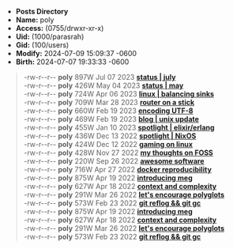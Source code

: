- **Posts Directory**
- **Name:** poly 
- **Access:** (0755/drwxr-xr-x)
- **Uid:** (1000/parasrah)
- **Gid:** (100/users)
- **Modify:** 2024-07-09 15:09:37 -0600
- **Birth:** 2024-07-07 19:33:33 -0600

 > -rw-r--r-- **poly** 897W Jul 07 2023 [**status | july**](https://blog.com)<br>
 > -rw-r--r-- **poly** 426W May 04 2023 [**status | may**](https://blog.com)<br>
 > -rw-r--r-- **poly** 724W Apr 06 2023 [**linux | balancing sinks**](https://blog.com)<br>
 > -rw-r--r-- **poly** 709W Mar 28 2023 [**router on a stick**](https://blog.com)<br>
 > -rw-r--r-- **poly** 660W Feb 19 2023 [**encoding UTF-8**](https://blog.com)<br>
 > -rw-r--r-- **poly** 469W Feb 19 2023 [**blog | unix update**](https://blog.com)<br>
 > -rw-r--r-- **poly** 455W Jan 10 2023 [**spotlight | elixir/erlang**](https://blog.com)<br>
 > -rw-r--r-- **poly** 436W Dec 13 2022 [**spotlight | NixOS**](https://blog.com)<br>
 > -rw-r--r-- **poly** 424W Dec 12 2022 [**gaming on linux**](https://blog.com)<br>
 > -rw-r--r-- **poly** 428W Nov 27 2022 [**my thoughts on FOSS**](https://blog.com)<br>
 > -rw-r--r-- **poly** 220W Sep 26 2022 [**awesome software**](https://blog.com)<br>
 > -rw-r--r-- **poly** 716W Apr 27 2022 [**docker reproducibility**](https://blog.com)<br>
 > -rw-r--r-- **poly** 875W Apr 19 2022 [**introducing meg**](https://blog.com)<br>
 > -rw-r--r-- **poly** 627W Apr 18 2022 [**context and complexity**](https://blog.com)<br>
 > -rw-r--r-- **poly** 291W Mar 26 2022 [**let's encourage polyglots**](https://blog.com)<br>
 > -rw-r--r-- **poly** 573W Feb 23 2022 [**git reflog && git gc**](https://blog.com)<br>
 > -rw-r--r-- **poly** 875W Apr 19 2022 [**introducing meg**](https://blog.com)<br>
 > -rw-r--r-- **poly** 627W Apr 18 2022 [**context and complexity**](https://blog.com)<br>
 > -rw-r--r-- **poly** 291W Mar 26 2022 [**let's encourage polyglots**](https://blog.com)<br>
 > -rw-r--r-- **poly** 573W Feb 23 2022 [**git reflog && git gc**](https://blog.com)<br>
 
